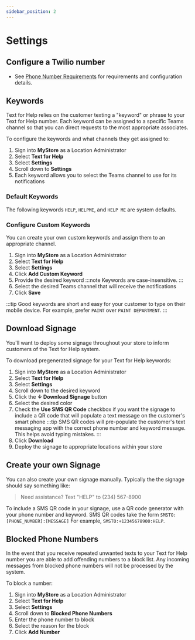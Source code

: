```yaml
---
sidebar_position: 2
---
```


# Settings

## Configure a Twilio number
  - See [Phone Number Requirements](/docs/mystore/twilio#phone-number-requirements) for requirements and configuration details.

## Keywords
Text for Help relies on the customer texting a "keyword" or phrase to your Text for Help number. Each keyword can be assigned to a specific Teams channel so that you can direct requests to the most appropriate associates.

To configure the keywords and what channels they get assigned to:
1. Sign into __MyStore__ as a Location Administrator
2. Select __Text for Help__
3. Select __Settings__
4. Scroll down to __Settings__
5. Each keyword allows you to select the Teams channel to use for its notifications

### Default Keywords
The following keywords `HELP`, `HELPME`, and `HELP ME` are system defaults. 

### Configure Custom Keywords
You can create your own custom keywords and assign them to an appropriate channel.
1. Sign into __MyStore__ as a Location Administrator
2. Select __Text for Help__
3. Select __Settings__
4. Click __Add Custom Keyword__
5. Provide the desired keyword
   :::note
   Keywords are case-insensitive.
   :::
6. Select the desired Teams channel that will receive the notifications
7. Click __Save__

:::tip
Good keywords are short and easy for your customer to type on their mobile device. For example, prefer `PAINT` over `PAINT DEPARTMENT`.
:::

## Download Signage
You'll want to deploy some signage throughout your store to inform customers of the Text for Help system.

To download pregenerated signage for your Text for Help keywords:
1. Sign into __MyStore__ as a Location Administrator
2. Select __Text for Help__
3. Select __Settings__
4. Scroll down to the desired keyword
5. Click the __↓ Download Signage__ button
6. Select the desired color
7. Check the __Use SMS QR Code__ checkbox if you want the signage to include a QR code that will populate a text message on the customer's smart phone
    :::tip
    SMS QR codes will pre-populate the customer's text messaging app with the correct phone number and keyword message. This helps avoid typing mistakes.
    :::
1. Click __Download__
2. Deploy the signage to appropriate locations within your store

## Create your own Signage
You can also create your own signage manually. Typically the the signage should say something like:
> Need assistance? Text "HELP" to (234) 567-8900

To include a SMS QR code in your signage, use a QR code generator with your phone number and keyword.
SMS QR codes take the form `SMSTO:[PHONE_NUMBER]:[MESSAGE]` For example, `SMSTO:+12345678900:HELP`.

## Blocked Phone Numbers
In the event that you receive repeated unwanted texts to your Text for Help number you are able to add offending numbers to a block list. Any incoming messages from blocked phone numbers will not be processed by the system.

To block a number:
1. Sign into __MyStore__ as a Location Administrator
2. Select __Text for Help__
3. Select __Settings__
4. Scroll down to __Blocked Phone Numbers__
5. Enter the phone number to block
6. Select the reason for the block
7. Click __Add Number__
